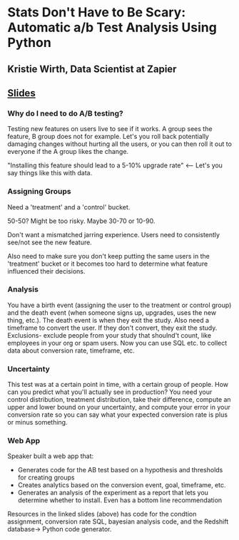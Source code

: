 # Stats Don't Have to Be Scary: Automatic a/b Test Analysis Using Python
## Kristie Wirth, Data Scientist at Zapier
[Slides](www.bit.ly/2lXuHdN)
---

### Why do I need to do A/B testing?
Testing new features on users live to see if it works. A group sees the feature, B group does not for example. Let's you roll back potentially damaging changes without hurting all the users, or you can then roll it out to everyone if the A group likes the change.

"Installing this feature should lead to a 5-10% upgrade rate" <-- Let's you say things like this with data.

### Assigning Groups
Need a 'treatment' and a 'control' bucket.

50-50? Might be too risky. Maybe 30-70 or 10-90. 

Don't want a mismatched jarring experience. Users need to consistently see/not see the new feature.

Also need to make sure you don't keep putting the same users in the 'treatment' bucket or it becomes too hard to determine what feature influenced their decisions.

### Analysis

You have a birth event (assigning the user to the treatment or control group) and the death event (when someone signs up, upgrades, uses the new thing, etc.). The death event is when they exit the study.
Also need a timeframe to convert the user. If they don't convert, they exit the study.
Exclusions- exclude people from your study that shoulnd't count, like employees in your org or spam users.
Now you can use SQL etc. to collect data about conversion rate, timeframe, etc.

### Uncertainty

This test was at a certain point in time, with a certain group of people.
How can you predict what you'll actually see in production?
You need your control distribution, treatment distribution, take their difference, compute an upper and lower bound on your uncertainty, and compute your error in your conversion rate so you can say what your expected conversion rate is plus or minus something.

### Web App

Speaker built a web app that:
- Generates code for the AB test based on a hypothesis and thresholds for creating groups
- Creates analytics based on the conversion event, goal, timeframe, etc.
- Generates an analysis of the experiment as a report that lets you determine whether to install. Even has a bottom line recommendation

Resources in the linked slides (above) has code for the condtion assignment, conversion rate SQL, bayesian analysis code, and the Redshift database-> Python code generator.